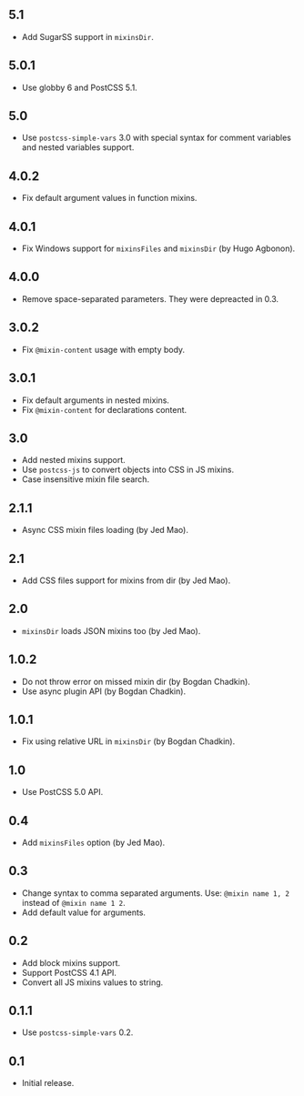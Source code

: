 ## 5.1
* Add SugarSS support in `mixinsDir`.

## 5.0.1
* Use globby 6 and PostCSS 5.1.

## 5.0
* Use `postcss-simple-vars` 3.0 with special syntax for comment variables
  and nested variables support.

## 4.0.2
* Fix default argument values in function mixins.

## 4.0.1
* Fix Windows support for `mixinsFiles` and `mixinsDir` (by Hugo Agbonon).

## 4.0.0
* Remove space-separated parameters. They were depreacted in 0.3.

## 3.0.2
* Fix `@mixin-content` usage with empty body.

## 3.0.1
* Fix default arguments in nested mixins.
* Fix `@mixin-content` for declarations content.

## 3.0
* Add nested mixins support.
* Use `postcss-js` to convert objects into CSS in JS mixins.
* Case insensitive mixin file search.

## 2.1.1
* Async CSS mixin files loading (by Jed Mao).

## 2.1
* Add CSS files support for mixins from dir (by Jed Mao).

## 2.0
* `mixinsDir` loads JSON mixins too (by Jed Mao).

## 1.0.2
* Do not throw error on missed mixin dir (by Bogdan Chadkin).
* Use async plugin API (by Bogdan Chadkin).

## 1.0.1
* Fix using relative URL in `mixinsDir` (by Bogdan Chadkin).

## 1.0
* Use PostCSS 5.0 API.

## 0.4
* Add `mixinsFiles` option (by Jed Mao).

## 0.3
* Change syntax to comma separated arguments.
  Use: `@mixin name 1, 2` instead of `@mixin name 1 2`.
* Add default value for arguments.

## 0.2
* Add block mixins support.
* Support PostCSS 4.1 API.
* Convert all JS mixins values to string.

## 0.1.1
* Use `postcss-simple-vars` 0.2.

## 0.1
* Initial release.
